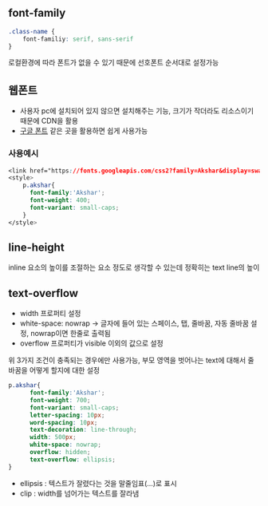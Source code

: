 ## font-family

```css
.class-name {
    font-familiy: serif, sans-serif
}
```

로컬환경에 따라 폰트가 없을 수 있기 때문에 선호폰트 순서대로 설정가능

## 웹폰트

- 사용자 pc에 설치되어 있지 않으면 설치해주는 기능, 크기가 작더라도 리소스이기 때문에 CDN을 활용
- [구글 폰트](https://fonts.google.com/) 같은 곳을 활용하면 쉽게 사용가능

### 사용예시
```css
<link href="https://fonts.googleapis.com/css2?family=Akshar&display=swap" rel="stylesheet">
<style>
    p.akshar{
      font-family:'Akshar';
      font-weight: 400;
      font-variant: small-caps;
    }
</style>
```

## line-height

inline 요소의 높이를 조절하는 요소 정도로 생각할 수 있는데 정확히는 text line의 높이

## text-overflow

- width 프로퍼티 설정
- white-space: nowrap -> 글자에 들어 있는 스페이스, 탭, 줄바꿈, 자동 줄바꿈 설정, nowrap이면 한줄로 출력됨
- overflow 프로퍼티가 visible 이외의 값으로 설정

위 3가지 조건이 충족되는 경우에만 사용가능, 부모 영역을 벗어나는 text에 대해서 줄바꿈을 어떻게 할지에 대한 설정

```css
p.akshar{
      font-family:'Akshar';
      font-weight: 700;
      font-variant: small-caps;
      letter-spacing: 10px;
      word-spacing: 10px;
      text-decoration: line-through;
      width: 500px;
      white-space: nowrap;
      overflow: hidden;
      text-overflow: ellipsis;
}
```

- ellipsis : 텍스트가 잘렸다는 것을 말줄임표(...)로 표시
- clip : width를 넘어가는 텍스트를 잘라냄
